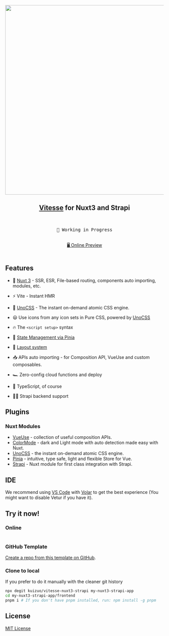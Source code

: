 <p align="center">
<img src="https://img.kuizuo.cn/vitesse-nuxt3-strapi.png" width="600"/>
</p>

<h2 align="center">
<a href="https://github.com/antfu/vitesse">Vitesse</a> for Nuxt3 and Strapi
</h2><br>
<pre align="center">
🧪 Working in Progress
</pre>
<p align="center">
<br>
<a href="https://vitesse-nuxt3-strapi.vercel.app/">🖥 Online Preview</a>
<br><br>
<a href="https://stackblitz.com/github/kuizuo/vitesse-nuxt3-strapi"><img src="https://developer.stackblitz.com/img/open_in_stackblitz.svg" alt=""></a>
</p>

## Features

- 💚 [Nuxt 3](https://v3.nuxtjs.org) - SSR, ESR, File-based routing, components auto importing, modules, etc.

- ⚡️ Vite - Instant HMR

- 🎨 [UnoCSS](https://github.com/antfu/unocss) - The instant on-demand atomic CSS engine.

- 😃 Use icons from any icon sets in Pure CSS, powered by [UnoCSS](https://github.com/antfu/unocss)

- 🔥 The `<script setup>` syntax

- 🍍 [State Management via Pinia](https://pinia.esm.dev)

- 📑 [Layout system](./layouts)

- 📥 APIs auto importing - for Composition API, VueUse and custom composables.

- 🏎 Zero-config cloud functions and deploy

- 🦾 TypeScript, of course

- 🤙🏻 Strapi backend support

## Plugins

### Nuxt Modules

- [VueUse](https://github.com/vueuse/vueuse) - collection of useful composition APIs.
- [ColorMode](https://github.com/nuxt-community/color-mode-module) - dark and Light mode with auto detection made easy with Nuxt.
- [UnoCSS](https://github.com/antfu/unocss) - the instant on-demand atomic CSS engine.
- [Pinia](https://pinia.esm.dev/) - intuitive, type safe, light and flexible Store for Vue.
- [Strapi](https://github.com/nuxt-modules/strapi) - Nuxt module for first class integration with Strapi.

## IDE

We recommend using [VS Code](https://code.visualstudio.com/) with [Volar](https://github.com/johnsoncodehk/volar) to get the best experience (You might want to disable Vetur if you have it).

## Try it now!

### Online

<a href="https://stackblitz.com/github/kuizuo/vitesse-nuxt3-strapi"><img src="https://developer.stackblitz.com/img/open_in_stackblitz.svg" alt=""></a>

### GitHub Template

[Create a repo from this template on GitHub](https://github.com/kuizuo/vitesse-nuxt3-strapi/generate).

### Clone to local

If you prefer to do it manually with the cleaner git history

```bash
npx degit kuizuo/vitesse-nuxt3-strapi my-nuxt3-strapi-app
cd my-nuxt3-strapi-app/frontend
pnpm i # If you don't have pnpm installed, run: npm install -g pnpm
```

## License

[MIT License](https://github.com/kuizuo/vitesse-nuxt3-strapi/blob/main/LICENSE)